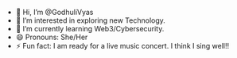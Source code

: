 - 👋 Hi, I’m @GodhuliVyas
- 👀 I’m interested in exploring new Technology.
- 🌱 I’m currently learning Web3/Cybersecurity.
- 😄 Pronouns: She/Her
- ⚡ Fun fact: I am ready for a live music concert. I think I sing well!!

<!---
GodhuliVyas/GodhuliVyas is a ✨ special ✨ repository because its `README.md` (this file) appears on your GitHub profile.
You can click the Preview link to take a look at your changes.
--->
